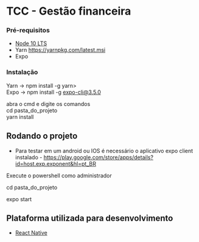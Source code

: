 
# TCC - Gestão financeira

### Pré-requisitos
 * [Node 10 LTS](https://nodejs.org/dist/latest-v10.x/node-v10.18.1-x64.msi)
 *  Yarn https://yarnpkg.com/latest.msi
 *  Expo 


### Instalação
Yarn -> npm install -g yarn><br/>
Expo -> npm install -g expo-cli@3.5.0<br/>

abra o cmd e digite os comandos<br/>
cd pasta_do_projeto<br/>
yarn install<br/>

## Rodando o projeto
* Para testar em um android ou IOS é necessário o aplicativo expo client instalado - https://play.google.com/store/apps/details?id=host.exp.exponent&hl=pt_BR <br/>

Execute o powershell como administrador<br/>

cd pasta_do_projeto

expo start

##  Plataforma utilizada para desenvolvimento
* [React Native](https://facebook.github.io/react-native/docs/)




